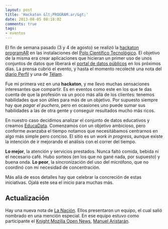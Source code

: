 ```yaml
---
layout: post
title: 'Hackaton &lt;PROGRAM.ar/&gt;'
date: 2013-08-05 08:18:02
comments: true
tags:
- eventos
---
```


El fin de semana pasado (3 y 4 de agosto) se realizó la [hackaton programAR][hackaton] en las instalaciones del [Polo Científico Tecnológico][polo]. El objetivo de la misma era crear aplicaciones que hicieran un primer uso de unos conjuntos de datos que liberará el [portal de datos públicos][datos] en los próximos días. La prensa cubrió el evento, y hasta el momento recolecté una nota del [diario Perfil][perfil] y una de [Télam][telam].

Fue mi primera vez en una **hackaton**, y me llevo muchas sensaciones interesantes que compartir. Es en eventos como este en los que te das cuenta de que la profesión va un poco más allá de los clientes: tenemos habilidades que son útiles para más de un objetivo. Por supuesto siempre hay que *pagar el puchero*, pero en ocasiones uno puede sumar sus habilidades a las de otra gente y conseguir resultados mucho más ricos.

En nuestro caso decidimos analizar el conjunto de datos educativos y creamos [EducaData][educadata]. Comenzamos con un objetivo ambicioso, pero conforme avanzaba el tiempo notamos que necesitábamos centrarnos en algo más simple pero conciso. El sitio es un *work in progress*, aunque existe la intención de ir mejorando el análisis con el correr del tiempo.

**Lo mejor**, la atención y servicios prestados. Nunca faltó comida, bebida ni el necesario café. Hubo sorteos (en los que no gané nada, por supuesto) y buena onda. **Lo peor**, la sincronización del uso del micrófono, que no coordinó con mi necesidad de concentración.

Más allá de esos detalles hay que celebrar la concreción de estas iniciativas. Ojalá este sea el inicio para muchas más.

## Actualización
Hay una nueva nota de [La Nación][lanacion]. Ellos presentaron un equipo, el cual salió nombrado en una mención especial. En ese equipo estuvo como participante el [Knight Mozilla Open News][knight], [Manuel Aristarán][manuel].

[hackaton]: http://datospublicos.gob.ar/hackatonprogramar/
[polo]: http://www.polo.mincyt.gob.ar/
[datos]: http://datospublicos.gob.ar
[perfil]: http://www.perfil.com/ciencia/Un-hackaton-para-crear-la-mejor-aplicacion-de-datos-publicos-20130804-0029.html
[telam]: http://www.telam.com.ar/notas/201308/27485-masiva-concurrencia-al-hackaton-de-datos-publicos.html
[educadata]: http://educadata.wecode.io/
[lanacion]: http://blogs.lanacion.com.ar/data/argentina/fuimos-al-hackatonprogramar/
[knight]: http://www.mozillaopennews.org/
[manuel]: http://twitter.com/manuelaristaran